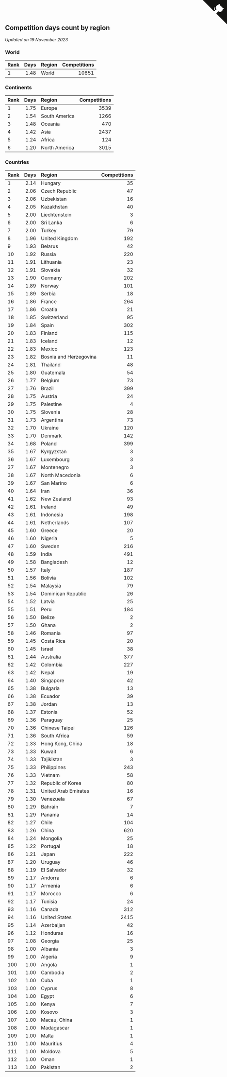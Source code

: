 ## Competition days count by region

*Updated on 19 November 2023*


### World

| Rank | Days | Region | Competitions |
| :--- | ---: | :--- | ---: |
| 1 | 1.48 | World | 10851 |

### Continents

| Rank | Days | Region | Competitions |
| :--- | ---: | :--- | ---: |
| 1 | 1.75 | Europe | 3539 |
| 2 | 1.54 | South America | 1266 |
| 3 | 1.48 | Oceania | 470 |
| 4 | 1.42 | Asia | 2437 |
| 5 | 1.24 | Africa | 124 |
| 6 | 1.20 | North America | 3015 |

### Countries

| Rank | Days | Region | Competitions |
| :--- | ---: | :--- | ---: |
| 1 | 2.14 | Hungary | 35 |
| 2 | 2.06 | Czech Republic | 47 |
| 3 | 2.06 | Uzbekistan | 16 |
| 4 | 2.05 | Kazakhstan | 40 |
| 5 | 2.00 | Liechtenstein | 3 |
| 6 | 2.00 | Sri Lanka | 6 |
| 7 | 2.00 | Turkey | 79 |
| 8 | 1.96 | United Kingdom | 192 |
| 9 | 1.93 | Belarus | 42 |
| 10 | 1.92 | Russia | 220 |
| 11 | 1.91 | Lithuania | 23 |
| 12 | 1.91 | Slovakia | 32 |
| 13 | 1.90 | Germany | 202 |
| 14 | 1.89 | Norway | 101 |
| 15 | 1.89 | Serbia | 18 |
| 16 | 1.86 | France | 264 |
| 17 | 1.86 | Croatia | 21 |
| 18 | 1.85 | Switzerland | 95 |
| 19 | 1.84 | Spain | 302 |
| 20 | 1.83 | Finland | 115 |
| 21 | 1.83 | Iceland | 12 |
| 22 | 1.83 | Mexico | 123 |
| 23 | 1.82 | Bosnia and Herzegovina | 11 |
| 24 | 1.81 | Thailand | 48 |
| 25 | 1.80 | Guatemala | 54 |
| 26 | 1.77 | Belgium | 73 |
| 27 | 1.76 | Brazil | 399 |
| 28 | 1.75 | Austria | 24 |
| 29 | 1.75 | Palestine | 4 |
| 30 | 1.75 | Slovenia | 28 |
| 31 | 1.73 | Argentina | 73 |
| 32 | 1.70 | Ukraine | 120 |
| 33 | 1.70 | Denmark | 142 |
| 34 | 1.68 | Poland | 399 |
| 35 | 1.67 | Kyrgyzstan | 3 |
| 36 | 1.67 | Luxembourg | 3 |
| 37 | 1.67 | Montenegro | 3 |
| 38 | 1.67 | North Macedonia | 6 |
| 39 | 1.67 | San Marino | 6 |
| 40 | 1.64 | Iran | 36 |
| 41 | 1.62 | New Zealand | 93 |
| 42 | 1.61 | Ireland | 49 |
| 43 | 1.61 | Indonesia | 198 |
| 44 | 1.61 | Netherlands | 107 |
| 45 | 1.60 | Greece | 20 |
| 46 | 1.60 | Nigeria | 5 |
| 47 | 1.60 | Sweden | 216 |
| 48 | 1.59 | India | 491 |
| 49 | 1.58 | Bangladesh | 12 |
| 50 | 1.57 | Italy | 187 |
| 51 | 1.56 | Bolivia | 102 |
| 52 | 1.54 | Malaysia | 79 |
| 53 | 1.54 | Dominican Republic | 26 |
| 54 | 1.52 | Latvia | 25 |
| 55 | 1.51 | Peru | 184 |
| 56 | 1.50 | Belize | 2 |
| 57 | 1.50 | Ghana | 2 |
| 58 | 1.46 | Romania | 97 |
| 59 | 1.45 | Costa Rica | 20 |
| 60 | 1.45 | Israel | 38 |
| 61 | 1.44 | Australia | 377 |
| 62 | 1.42 | Colombia | 227 |
| 63 | 1.42 | Nepal | 19 |
| 64 | 1.40 | Singapore | 42 |
| 65 | 1.38 | Bulgaria | 13 |
| 66 | 1.38 | Ecuador | 39 |
| 67 | 1.38 | Jordan | 13 |
| 68 | 1.37 | Estonia | 52 |
| 69 | 1.36 | Paraguay | 25 |
| 70 | 1.36 | Chinese Taipei | 126 |
| 71 | 1.36 | South Africa | 59 |
| 72 | 1.33 | Hong Kong, China | 18 |
| 73 | 1.33 | Kuwait | 6 |
| 74 | 1.33 | Tajikistan | 3 |
| 75 | 1.33 | Philippines | 243 |
| 76 | 1.33 | Vietnam | 58 |
| 77 | 1.32 | Republic of Korea | 80 |
| 78 | 1.31 | United Arab Emirates | 16 |
| 79 | 1.30 | Venezuela | 67 |
| 80 | 1.29 | Bahrain | 7 |
| 81 | 1.29 | Panama | 14 |
| 82 | 1.27 | Chile | 104 |
| 83 | 1.26 | China | 620 |
| 84 | 1.24 | Mongolia | 25 |
| 85 | 1.22 | Portugal | 18 |
| 86 | 1.21 | Japan | 222 |
| 87 | 1.20 | Uruguay | 46 |
| 88 | 1.19 | El Salvador | 32 |
| 89 | 1.17 | Andorra | 6 |
| 90 | 1.17 | Armenia | 6 |
| 91 | 1.17 | Morocco | 6 |
| 92 | 1.17 | Tunisia | 24 |
| 93 | 1.16 | Canada | 312 |
| 94 | 1.16 | United States | 2415 |
| 95 | 1.14 | Azerbaijan | 42 |
| 96 | 1.12 | Honduras | 16 |
| 97 | 1.08 | Georgia | 25 |
| 98 | 1.00 | Albania | 3 |
| 99 | 1.00 | Algeria | 9 |
| 100 | 1.00 | Angola | 1 |
| 101 | 1.00 | Cambodia | 2 |
| 102 | 1.00 | Cuba | 1 |
| 103 | 1.00 | Cyprus | 8 |
| 104 | 1.00 | Egypt | 6 |
| 105 | 1.00 | Kenya | 7 |
| 106 | 1.00 | Kosovo | 3 |
| 107 | 1.00 | Macau, China | 1 |
| 108 | 1.00 | Madagascar | 1 |
| 109 | 1.00 | Malta | 1 |
| 110 | 1.00 | Mauritius | 4 |
| 111 | 1.00 | Moldova | 5 |
| 112 | 1.00 | Oman | 1 |
| 113 | 1.00 | Pakistan | 2 |


<a href="https://github.com/JustinTimeCuber/wca_statistics" class="github-corner" aria-label="View source on Github"><svg width="80" height="80" viewBox="0 0 250 250" style="fill:#151513; color:#fff; position: absolute; top: 0; border: 0; right: 0;" aria-hidden="true"><path d="M0,0 L115,115 L130,115 L142,142 L250,250 L250,0 Z"></path><path d="M128.3,109.0 C113.8,99.7 119.0,89.6 119.0,89.6 C122.0,82.7 120.5,78.6 120.5,78.6 C119.2,72.0 123.4,76.3 123.4,76.3 C127.3,80.9 125.5,87.3 125.5,87.3 C122.9,97.6 130.6,101.9 134.4,103.2" fill="currentColor" style="transform-origin: 130px 106px;" class="octo-arm"></path><path d="M115.0,115.0 C114.9,115.1 118.7,116.5 119.8,115.4 L133.7,101.6 C136.9,99.2 139.9,98.4 142.2,98.6 C133.8,88.0 127.5,74.4 143.8,58.0 C148.5,53.4 154.0,51.2 159.7,51.0 C160.3,49.4 163.2,43.6 171.4,40.1 C171.4,40.1 176.1,42.5 178.8,56.2 C183.1,58.6 187.2,61.8 190.9,65.4 C194.5,69.0 197.7,73.2 200.1,77.6 C213.8,80.2 216.3,84.9 216.3,84.9 C212.7,93.1 206.9,96.0 205.4,96.6 C205.1,102.4 203.0,107.8 198.3,112.5 C181.9,128.9 168.3,122.5 157.7,114.1 C157.9,116.9 156.7,120.9 152.7,124.9 L141.0,136.5 C139.8,137.7 141.6,141.9 141.8,141.8 Z" fill="currentColor" class="octo-body"></path></svg></a><style>.github-corner:hover .octo-arm{animation:octocat-wave 560ms ease-in-out}@keyframes octocat-wave{0%,100%{transform:rotate(0)}20%,60%{transform:rotate(-25deg)}40%,80%{transform:rotate(10deg)}}@media (max-width:500px){.github-corner:hover .octo-arm{animation:none}.github-corner .octo-arm{animation:octocat-wave 560ms ease-in-out}}</style>
